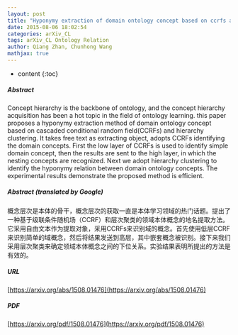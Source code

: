 ```yaml
---
layout: post
title: "Hyponymy extraction of domain ontology concept based on ccrfs and hierarchy clustering"
date: 2015-08-06 18:02:54
categories: arXiv_CL
tags: arXiv_CL Ontology Relation
author: Qiang Zhan, Chunhong Wang
mathjax: true
---
```


* content
{:toc}

##### Abstract
Concept hierarchy is the backbone of ontology, and the concept hierarchy acquisition has been a hot topic in the field of ontology learning. this paper proposes a hyponymy extraction method of domain ontology concept based on cascaded conditional random field(CCRFs) and hierarchy clustering. It takes free text as extracting object, adopts CCRFs identifying the domain concepts. First the low layer of CCRFs is used to identify simple domain concept, then the results are sent to the high layer, in which the nesting concepts are recognized. Next we adopt hierarchy clustering to identify the hyponymy relation between domain ontology concepts. The experimental results demonstrate the proposed method is efficient.

##### Abstract (translated by Google)
概念层次是本体的骨干，概念层次的获取一直是本体学习领域的热门话题。提出了一种基于级联条件随机场（CCRF）和层次聚类的领域本体概念的地名提取方法。它采用自由文本作为提取对象，采用CCRFs来识别域的概念。首先使用低层CCRF来识别简单的域概念，然后将结果发送到高层，其中嵌套概念被识别。接下来我们采用层次聚类来确定领域本体概念之间的下位关系。实验结果表明所提出的方法是有效的。

##### URL
[https://arxiv.org/abs/1508.01476](https://arxiv.org/abs/1508.01476)

##### PDF
[https://arxiv.org/pdf/1508.01476](https://arxiv.org/pdf/1508.01476)

